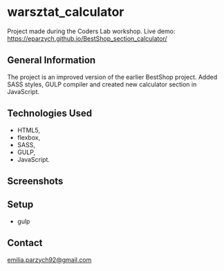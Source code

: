 # warsztat_calculator
Project made during the Coders Lab workshop. Live demo: https://eparzych.github.io/BestShop_section_calculator/

## General Information
The project is an improved version of the earlier BestShop project. Added SASS styles, GULP compiler and created new calculator section in JavaScript.

## Technologies Used
- HTML5, 
- flexbox, 
- SASS, 
- GULP, 
- JavaScript.

## Screenshots

## Setup
- gulp

## Contact
emilia.parzych92@gmail.com
